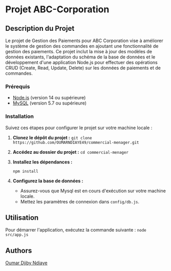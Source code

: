 # Projet  ABC-Corporation

## Description du Projet

Le projet de Gestion des Paiements pour ABC Corporation vise à améliorer le système de gestion des commandes en ajoutant une fonctionnalité de gestion des paiements. Ce projet inclut la mise à jour des modèles de données existants, l'adaptation du schéma de la base de données et le développement d'une application Node.js pour effectuer des opérations CRUD (Create, Read, Update, Delete) sur les données de paiements et de commandes.

### Prérequis

- [Node.js](https://nodejs.org/) (version 14 ou supérieure)
- [MySQL](https://www.mysql.com/) (version 5.7 ou supérieure)

### Installation
 Suivez ces étapes pour configurer le projet sur votre machine locale :

1. **Clonez le dépôt du projet :**
 `git clone https://github.com/OUMARNDIAYE49/commercial-menager.git`

2. **Accédez au dossier du projet :**
  `cd commercial-menager`

3. **Installez les dépendances :**

    `npm install`
3. **Configurez la base de données :**

    - Assurez-vous que Mysql est en cours d'exécution sur votre machine locale.
    - Mettez les paramètres de connexion dans `config/db.js`.
  
## Utilisation

Pour démarrer l'application, exécutez la commande suivante :
`node src/app.js`

## Authors
 
[Oumar Djiby Ndiaye ](https://github.com/OUMARNDIAYE49/commercial-menager.git)  